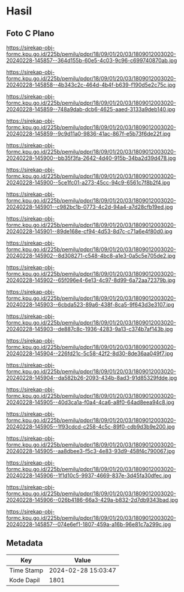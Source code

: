 # Hasil

## Foto C Plano

https://sirekap-obj-formc.kpu.go.id/225b/pemilu/pdpr/18/09/01/20/03/1809012003020-20240228-145857--364d155b-60e5-4c03-9c96-c699740870ab.jpg

https://sirekap-obj-formc.kpu.go.id/225b/pemilu/pdpr/18/09/01/20/03/1809012003020-20240228-145858--4b343c2c-464d-4b4f-b639-f190d5e2c75c.jpg

https://sirekap-obj-formc.kpu.go.id/225b/pemilu/pdpr/18/09/01/20/03/1809012003020-20240228-145859--748a9dab-dcb6-4625-aaed-3133a9deb140.jpg

https://sirekap-obj-formc.kpu.go.id/225b/pemilu/pdpr/18/09/01/20/03/1809012003020-20240228-145859--9c9d11a0-9836-41ac-867f-e5b73f6de22f.jpg

https://sirekap-obj-formc.kpu.go.id/225b/pemilu/pdpr/18/09/01/20/03/1809012003020-20240228-145900--bb35f3fa-2642-4d40-915b-34ba2d39d478.jpg

https://sirekap-obj-formc.kpu.go.id/225b/pemilu/pdpr/18/09/01/20/03/1809012003020-20240228-145900--5ce1fc01-a273-45cc-94c9-6561c7f8b2f4.jpg

https://sirekap-obj-formc.kpu.go.id/225b/pemilu/pdpr/18/09/01/20/03/1809012003020-20240228-145901--c982bc1b-0773-4c2d-94a4-a7d28cfb19ed.jpg

https://sirekap-obj-formc.kpu.go.id/225b/pemilu/pdpr/18/09/01/20/03/1809012003020-20240228-145901--89de168e-cf94-4d53-8d7c-c71a6e4f80d0.jpg

https://sirekap-obj-formc.kpu.go.id/225b/pemilu/pdpr/18/09/01/20/03/1809012003020-20240228-145902--8d308271-c548-4bc8-a1e3-0a5c5e705de2.jpg

https://sirekap-obj-formc.kpu.go.id/225b/pemilu/pdpr/18/09/01/20/03/1809012003020-20240228-145902--65f096e4-6e13-4c97-8d99-6a72aa72379b.jpg

https://sirekap-obj-formc.kpu.go.id/225b/pemilu/pdpr/18/09/01/20/03/1809012003020-20240228-145903--6cbda523-89a6-438f-8ca5-9f643d3e3107.jpg

https://sirekap-obj-formc.kpu.go.id/225b/pemilu/pdpr/18/09/01/20/03/1809012003020-20240228-145903--de887c8c-1936-4283-9a13-c374b7af143b.jpg

https://sirekap-obj-formc.kpu.go.id/225b/pemilu/pdpr/18/09/01/20/03/1809012003020-20240228-145904--226fd21c-5c58-42f2-8d30-8de36aa049f7.jpg

https://sirekap-obj-formc.kpu.go.id/225b/pemilu/pdpr/18/09/01/20/03/1809012003020-20240228-145904--da582b26-2093-434b-8ad3-91d85329fdde.jpg

https://sirekap-obj-formc.kpu.go.id/225b/pemilu/pdpr/18/09/01/20/03/1809012003020-20240228-145905--40d3ca1a-f0a4-4ca6-a8f0-64ad8eea94c8.jpg

https://sirekap-obj-formc.kpu.go.id/225b/pemilu/pdpr/18/09/01/20/03/1809012003020-20240228-145905--1f93cdcd-c258-4c5c-89f0-cdb9d3b9e200.jpg

https://sirekap-obj-formc.kpu.go.id/225b/pemilu/pdpr/18/09/01/20/03/1809012003020-20240228-145905--aa8dbee3-f5c3-4e83-93d9-458f4c790067.jpg

https://sirekap-obj-formc.kpu.go.id/225b/pemilu/pdpr/18/09/01/20/03/1809012003020-20240228-145906--1f1d10c5-9937-4669-837e-3d45fa30dfec.jpg

https://sirekap-obj-formc.kpu.go.id/225b/pemilu/pdpr/18/09/01/20/03/1809012003020-20240228-145906--026b4186-66a3-429a-b832-2d7db9343bad.jpg

https://sirekap-obj-formc.kpu.go.id/225b/pemilu/pdpr/18/09/01/20/03/1809012003020-20240228-145857--074e6ef1-1807-459a-a16b-96e81c7a299c.jpg


## Metadata

| Key        | Value               |
| ---------- | ------------------- |
| Time Stamp | 2024-02-28 15:03:47 |
| Kode Dapil | 1801                |



